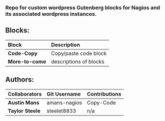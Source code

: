 ### Repo for custom wordpress Gutenberg blocks for Nagios and its associated wordpress instances.

## Blocks:
| Block | Description |
| :--- | :--- | 
| **Code-Copy** | Copy/paste code block |
| **More-to-come** | descriptions of blocks |

##  Authors: 
| Collaborators | Git Username | Contributions |
| :--- | :--- | :--- |
| **Austin Mans** | amans-nagios | Copy-Code |
| **Taylor Steele** | steelet8833 | n/a |
